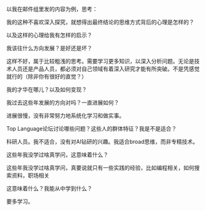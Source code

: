 以我在邮件组里发的内容为例，思考：

我的这种不喜欢深入探究，就想得出最终结论的思维方式背后的心理是怎样的？

以及这样的心理给我有怎样的启示？

我该往什么方向发展？是好还是坏？

这样不好，属于比较粗浅的思考。需要学习更多知识，以深入分析问题。无论是技术人员还是产品人员，都必须对自己领域有着深入研究才能有所突破。不是凭感觉就行的（除非你有很好的直觉？）

我的才华在哪儿？以及如何变现？

我过去这些年发展的方向对吗？一直进展如何？

进展很慢，没有非常努力地系统化学习和做实事。

Top Language论坛讨论哪些问题？这些人的群体特征？我是不是适合？

科研人员。我不适合，没有对AI钻研的兴趣。我适合broad思维，而非专精技术。

这些年我没学过啥真学问，这意味着什么？

这些年我没学过啥真学问，真要说就只有一些实践的经验，比如编程相关，如何搜索资料，职场相关

这意味着什么？我能从中学到什么？

要多学习。
